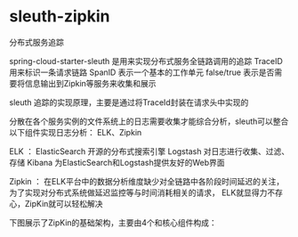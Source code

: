 # sleuth-zipkin
分布式服务追踪

spring-cloud-starter-sleuth 是用来实现分布式服务全链路调用的追踪
  TraceID  用来标识一条请求链路
  SpanID   表示一个基本的工作单元
  false/true  表示是否需要将信息输出到Zipkin等服务来收集和展示
  
sleuth 追踪的实现原理，主要是通过将TraceId封装在请求头中实现的

分散在各个服务实例的文件系统上的日志需要收集才能综合分析，sleuth可以整合以下组件实现日志分析： ELK、Zipkin

ELK ：
  ElasticSearch 开源的分布式搜索引擎
  Logstash  对日志进行收集、过滤、存储
  Kibana    为ElasticSearch和Logstash提供友好的Web界面
  
Zipkin ： 在ELK平台中的数据分析维度缺少对全链路中各阶段时间延迟的关注，为了实现对分布式系统做延迟监控等与时间消耗相关的请求，
  ELK就显得力不存心，ZipKin就可以轻松解决  

下图展示了ZipKin的基础架构，主要由4个和核心组件构成：
